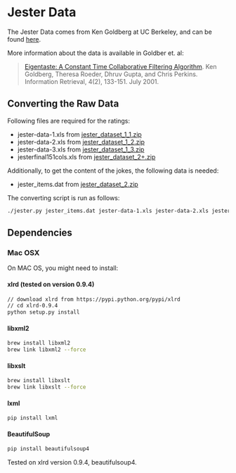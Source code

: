 # Jester Data

The Jester Data comes from Ken Goldberg at UC Berkeley, and can be found
[here](http://eigentaste.berkeley.edu/dataset/).

More information about the data is available in Goldber et. al:

> [Eigentaste: A Constant Time Collaborative Filtering
> Algorithm](http://www.ieor.berkeley.edu/~goldberg/pubs/eigentaste.pdf). Ken
> Goldberg, Theresa Roeder, Dhruv Gupta, and Chris Perkins. Information
> Retrieval, 4(2), 133-151. July 2001.

## Converting the Raw Data

Following files are required for the ratings:

- jester-data-1.xls from [jester_dataset_1_1.zip](http://eigentaste.berkeley.edu/dataset/jester_dataset_1_1.zip)
- jester-data-2.xls from [jester_dataset_1_2.zip](http://eigentaste.berkeley.edu/dataset/jester_dataset_1_2.zip)
- jester-data-3.xls from [jester_dataset_1_3.zip](http://eigentaste.berkeley.edu/dataset/jester_dataset_1_3.zip)
- jesterfinal151cols.xls from [jester_dataset_2+.zip](http://eigentaste.berkeley.edu/dataset/jester_dataset_3.zip)

Additionally, to get the content of the jokes, the following data is needed:

- jester_items.dat from [jester_dataset_2.zip](http://eigentaste.berkeley.edu/dataset/jester_dataset_2.zip)

The converting script is run as follows:

```bash
./jester.py jester_items.dat jester-data-1.xls jester-data-2.xls jester-data-3.xls jesterfinal151cols.xls
```

## Dependencies

### Mac OSX

On MAC OS, you might need to install:

#### xlrd (tested on version 0.9.4)

```bash
// download xlrd from https://pypi.python.org/pypi/xlrd
// cd xlrd-0.9.4
python setup.py install
```

#### libxml2

```bash
brew install libxml2
brew link libxml2 --force
```

#### libxslt

```bash
brew install libxslt
brew link libxslt --force
```

#### lxml

```bash
pip install lxml
```

#### BeautifulSoup

```bash
pip install beautifulsoup4
```

Tested on xlrd version 0.9.4, beautifulsoup4.
